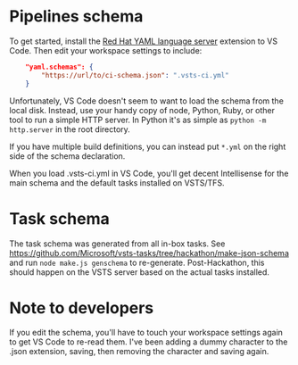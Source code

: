 # Pipelines schema

To get started, install the [Red Hat YAML language server](https://github.com/redhat-developer/yaml-language-server) extension to VS Code.
Then edit your workspace settings to include:

```json
    "yaml.schemas": {
        "https://url/to/ci-schema.json": ".vsts-ci.yml"
    }
```

Unfortunately, VS Code doesn't seem to want to load the schema from the local disk.
Instead, use your handy copy of node, Python, Ruby, or other tool to run a simple HTTP server.
In Python it's as simple as `python -m http.server` in the root directory.

If you have multiple build definitions, you can instead put `*.yml` on the right side of the schema declaration.

When you load .vsts-ci.yml in VS Code, you'll get decent Intellisense for the main schema and the default tasks installed on VSTS/TFS.

# Task schema

The task schema was generated from all in-box tasks.
See https://github.com/Microsoft/vsts-tasks/tree/hackathon/make-json-schema and run `node make.js genschema` to re-generate.
Post-Hackathon, this should happen on the VSTS server based on the actual tasks installed.

# Note to developers

If you edit the schema, you'll have to touch your workspace settings again to get VS Code to re-read them.
I've been adding a dummy character to the .json extension, saving, then removing the character and saving again.
